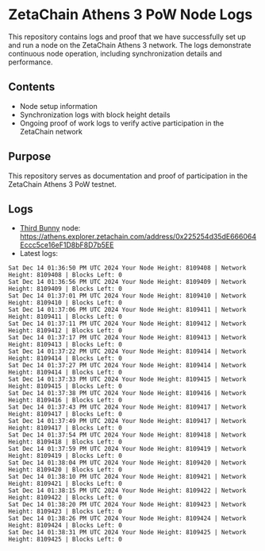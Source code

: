# ZetaChain Athens 3 PoW Node Logs
This repository contains logs and proof that we have successfully set up and run a node on the ZetaChain Athens 3 network. The logs demonstrate continuous node operation, including synchronization details and performance.

## Contents
- Node setup information
- Synchronization logs with block height details
- Ongoing proof of work logs to verify active participation in the ZetaChain network

## Purpose
This repository serves as documentation and proof of participation in the ZetaChain Athens 3 PoW testnet.

## Logs

- [Third Bunny](https://thirdbunny.xyz/) node: https://athens.explorer.zetachain.com/address/0x225254d35dE666064Eccc5ce16eF1D8bF8D7b5EE
- Latest logs:
```
Sat Dec 14 01:36:50 PM UTC 2024 Your Node Height: 8109408 | Network Height: 8109408 | Blocks Left: 0
Sat Dec 14 01:36:56 PM UTC 2024 Your Node Height: 8109409 | Network Height: 8109409 | Blocks Left: 0
Sat Dec 14 01:37:01 PM UTC 2024 Your Node Height: 8109410 | Network Height: 8109410 | Blocks Left: 0
Sat Dec 14 01:37:06 PM UTC 2024 Your Node Height: 8109411 | Network Height: 8109411 | Blocks Left: 0
Sat Dec 14 01:37:11 PM UTC 2024 Your Node Height: 8109412 | Network Height: 8109412 | Blocks Left: 0
Sat Dec 14 01:37:17 PM UTC 2024 Your Node Height: 8109413 | Network Height: 8109413 | Blocks Left: 0
Sat Dec 14 01:37:22 PM UTC 2024 Your Node Height: 8109414 | Network Height: 8109414 | Blocks Left: 0
Sat Dec 14 01:37:27 PM UTC 2024 Your Node Height: 8109414 | Network Height: 8109414 | Blocks Left: 0
Sat Dec 14 01:37:33 PM UTC 2024 Your Node Height: 8109415 | Network Height: 8109415 | Blocks Left: 0
Sat Dec 14 01:37:38 PM UTC 2024 Your Node Height: 8109416 | Network Height: 8109416 | Blocks Left: 0
Sat Dec 14 01:37:43 PM UTC 2024 Your Node Height: 8109417 | Network Height: 8109417 | Blocks Left: 0
Sat Dec 14 01:37:49 PM UTC 2024 Your Node Height: 8109417 | Network Height: 8109417 | Blocks Left: 0
Sat Dec 14 01:37:54 PM UTC 2024 Your Node Height: 8109418 | Network Height: 8109418 | Blocks Left: 0
Sat Dec 14 01:37:59 PM UTC 2024 Your Node Height: 8109419 | Network Height: 8109419 | Blocks Left: 0
Sat Dec 14 01:38:04 PM UTC 2024 Your Node Height: 8109420 | Network Height: 8109420 | Blocks Left: 0
Sat Dec 14 01:38:10 PM UTC 2024 Your Node Height: 8109421 | Network Height: 8109421 | Blocks Left: 0
Sat Dec 14 01:38:15 PM UTC 2024 Your Node Height: 8109422 | Network Height: 8109422 | Blocks Left: 0
Sat Dec 14 01:38:20 PM UTC 2024 Your Node Height: 8109423 | Network Height: 8109423 | Blocks Left: 0
Sat Dec 14 01:38:26 PM UTC 2024 Your Node Height: 8109424 | Network Height: 8109424 | Blocks Left: 0
Sat Dec 14 01:38:31 PM UTC 2024 Your Node Height: 8109425 | Network Height: 8109425 | Blocks Left: 0
```
